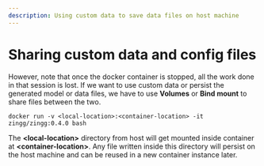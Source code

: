 ```yaml
---
description: Using custom data to save data files on host machine
---
```


# Sharing custom data and config files

However, note that once the docker container is stopped, all the work done in that session is lost. If we want to use custom data or persist the generated model or data files, we have to use **Volumes** or **Bind mount** to share files between the two.

```
docker run -v <local-location>:<container-location> -it zingg/zingg:0.4.0 bash
```

The **\<local-location>** directory from host will get mounted inside container at **\<container-location>**. Any file written inside this directory will persist on the host machine and can be reused in a new container instance later.
